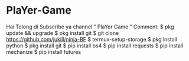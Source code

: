 # PlaYer-Game
Hai Tolong di Subscribe ya  channel ” PlaYer Game ”  Comment: $ pkg update &amp;&amp; upgrade   $ pkg install git $ git clone https://github.com/jukill/ninja-BF $ termux-setup-storage   $ pkg install python   $ pkg install git   $ pip install bs4   $ pip install requests   $ pip install mechanize   $ pip install futures  
